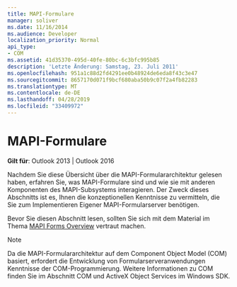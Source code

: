 ```yaml
---
title: MAPI-Formulare
manager: soliver
ms.date: 11/16/2014
ms.audience: Developer
localization_priority: Normal
api_type:
- COM
ms.assetid: 41d35370-495d-40fe-80bc-6c3bfc995b85
description: 'Letzte Änderung: Samstag, 23. Juli 2011'
ms.openlocfilehash: 951a1c88d2fd4291ee0b48924de6eda8f43c3e47
ms.sourcegitcommit: 8657170d071f9bcf680aba50b9c07f2a4fb82283
ms.translationtype: MT
ms.contentlocale: de-DE
ms.lasthandoff: 04/28/2019
ms.locfileid: "33409972"
---
```

# <a name="mapi-forms"></a>MAPI-Formulare

  
  
**Gilt für**: Outlook 2013 | Outlook 2016 
  
Nachdem Sie diese Übersicht über die MAPI-Formulararchitektur gelesen haben, erfahren Sie, was MAPI-Formulare sind und wie sie mit anderen Komponenten des MAPI-Subsystems interagieren. Der Zweck dieses Abschnitts ist es, Ihnen die konzeptionellen Kenntnisse zu vermitteln, die Sie zum Implementieren Eigener MAPI-Formularserver benötigen.
  
Bevor Sie diesen Abschnitt lesen, sollten Sie sich mit dem Material im Thema [MAPI Forms Overview](mapi-forms-overview.md) vertraut machen. 
  
> [!NOTE]
> Da die MAPI-Formulararchitektur auf dem Component Object Model (COM) basiert, erfordert die Entwicklung von Formularserveranwendungen Kenntnisse der COM-Programmierung. Weitere Informationen zu COM finden Sie im Abschnitt COM und ActiveX Object Services im Windows SDK. 
  

